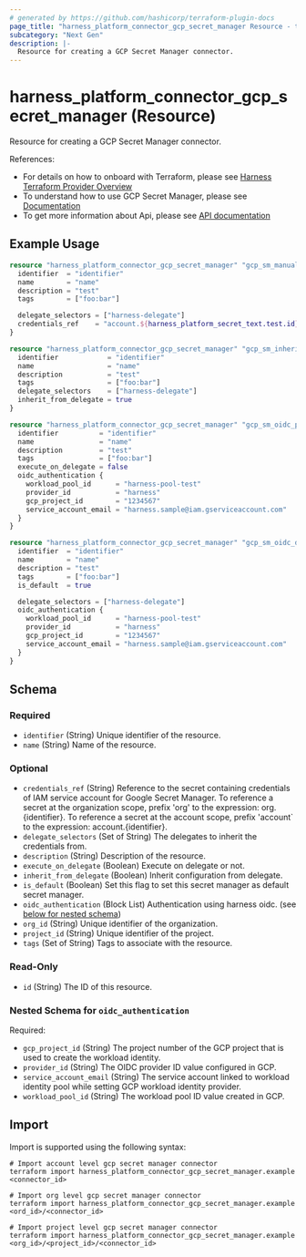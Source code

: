 ```yaml
---
# generated by https://github.com/hashicorp/terraform-plugin-docs
page_title: "harness_platform_connector_gcp_secret_manager Resource - terraform-provider-harness"
subcategory: "Next Gen"
description: |-
  Resource for creating a GCP Secret Manager connector.
---
```


# harness_platform_connector_gcp_secret_manager (Resource)

Resource for creating a GCP Secret Manager connector.

References:
- For details on how to onboard with Terraform, please see [Harness Terraform Provider Overview](https://developer.harness.io/docs/platform/automation/terraform/harness-terraform-provider-overview/)
- To understand how to use GCP Secret Manager, please see [Documentation](https://developer.harness.io/docs/platform/secrets/secrets-management/add-a-google-cloud-secret-manager)
- To get more information about Api, please see [API documentation](https://apidocs.harness.io/tag/Connectors)

## Example Usage

```terraform
resource "harness_platform_connector_gcp_secret_manager" "gcp_sm_manual" {
  identifier  = "identifier"
  name        = "name"
  description = "test"
  tags        = ["foo:bar"]

  delegate_selectors = ["harness-delegate"]
  credentials_ref    = "account.${harness_platform_secret_text.test.id}"
}

resource "harness_platform_connector_gcp_secret_manager" "gcp_sm_inherit" {
  identifier            = "identifier"
  name                  = "name"
  description           = "test"
  tags                  = ["foo:bar"]
  delegate_selectors    = ["harness-delegate"]
  inherit_from_delegate = true
}

resource "harness_platform_connector_gcp_secret_manager" "gcp_sm_oidc_platform" {
  identifier          = "identifier"
  name                = "name"
  description         = "test"
  tags                = ["foo:bar"]
  execute_on_delegate = false
  oidc_authentication {
    workload_pool_id      = "harness-pool-test"
    provider_id           = "harness"
    gcp_project_id        = "1234567"
    service_account_email = "harness.sample@iam.gserviceaccount.com"
  }
}

resource "harness_platform_connector_gcp_secret_manager" "gcp_sm_oidc_delegate" {
  identifier  = "identifier"
  name        = "name"
  description = "test"
  tags        = ["foo:bar"]
  is_default  = true

  delegate_selectors = ["harness-delegate"]
  oidc_authentication {
    workload_pool_id      = "harness-pool-test"
    provider_id           = "harness"
    gcp_project_id        = "1234567"
    service_account_email = "harness.sample@iam.gserviceaccount.com"
  }
}
```

<!-- schema generated by tfplugindocs -->
## Schema

### Required

- `identifier` (String) Unique identifier of the resource.
- `name` (String) Name of the resource.

### Optional

- `credentials_ref` (String) Reference to the secret containing credentials of IAM service account for Google Secret Manager. To reference a secret at the organization scope, prefix 'org' to the expression: org.{identifier}. To reference a secret at the account scope, prefix 'account` to the expression: account.{identifier}.
- `delegate_selectors` (Set of String) The delegates to inherit the credentials from.
- `description` (String) Description of the resource.
- `execute_on_delegate` (Boolean) Execute on delegate or not.
- `inherit_from_delegate` (Boolean) Inherit configuration from delegate.
- `is_default` (Boolean) Set this flag to set this secret manager as default secret manager.
- `oidc_authentication` (Block List) Authentication using harness oidc. (see [below for nested schema](#nestedblock--oidc_authentication))
- `org_id` (String) Unique identifier of the organization.
- `project_id` (String) Unique identifier of the project.
- `tags` (Set of String) Tags to associate with the resource.

### Read-Only

- `id` (String) The ID of this resource.

<a id="nestedblock--oidc_authentication"></a>
### Nested Schema for `oidc_authentication`

Required:

- `gcp_project_id` (String) The project number of the GCP project that is used to create the workload identity.
- `provider_id` (String) The OIDC provider ID value configured in GCP.
- `service_account_email` (String) The service account linked to workload identity pool while setting GCP workload identity provider.
- `workload_pool_id` (String) The workload pool ID value created in GCP.

## Import

Import is supported using the following syntax:

```shell
# Import account level gcp secret manager connector 
terraform import harness_platform_connector_gcp_secret_manager.example <connector_id>

# Import org level gcp secret manager connector 
terraform import harness_platform_connector_gcp_secret_manager.example <ord_id>/<connector_id>

# Import project level gcp secret manager connector 
terraform import harness_platform_connector_gcp_secret_manager.example <org_id>/<project_id>/<connector_id>
```
